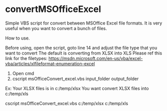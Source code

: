 # convertMSOfficeExcel
Simple VBS script for convert between MSOffice Excel file formats.
It is very useful when you want to convert a bunch of files.

How to use.

Before using, open the script, goto line 14 and adjust the file type that you want to convert
The default is converting from XLSX into XLS
Please ref this link for the filetypes: https://msdn.microsoft.com/en-us/vba/excel-vba/articles/xlfileformat-enumeration-excel

1. Open cmd
2. cscript msOfficeConvert_excel.vbs input_folder output_folder

Ex: 
Your XLSX files is in c:/temp/xlsx
You want convert XLSX files into c:/temp/xls

cscript msOfficeConvert_excel.vbs  c:/temp/xlsx c:/temp/xls



